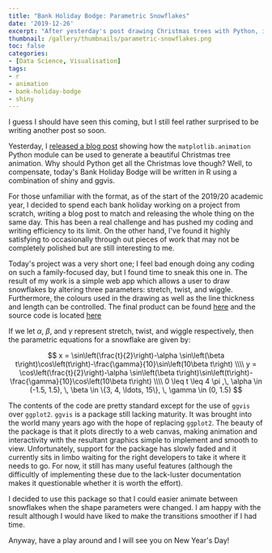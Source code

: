 ```yaml
---
title: "Bank Holiday Bodge: Parametric Snowflakes"
date: '2019-12-26'
excerpt: "After yesterday's post drawing Christmas trees with Python, it's time to give R a chance to shine. In this post, I use the shiny and ggvis packages to build a webapp for generating parametric snowflakes."
thumbnail: /gallery/thumbnails/parametric-snowflakes.png
toc: false
categories:
- [Data Science, Visualisation]
tags:
- r
- animation
- bank-holiday-bodge
- shiny
---
```

I guess I should have seen this coming, but I still feel rather surprised to be writing another post so soon.

Yesterday, I [released a blog post](https://www.ttested.com/coding-up-christmas/) showing how the `matplotlib.animation` Python module can be used to generate a beautiful Christmas tree animation. Why should Python get all the Christmas love though? Well, to compensate, today's Bank Holiday Bodge will be written in R using a combination of shiny and ggvis.

For those unfamiliar with the format, as of the start of the 2019/20 academic year, I decided to spend each bank holiday working on a project from scratch, writing a blog post to match and releasing the whole thing on the same day. This has been a real challenge and has pushed my coding and writing efficiency to its limit. On the other hand, I've found it highly satisfying to occasionally through out pieces of work that may not be completely polished but are still interesting to me.

Today's project was a very short one; I feel bad enough doing any coding on such a family-focused day, but I found time to sneak this one in. The result of my work is a simple web app which allows a user to draw snowflakes by altering three parameters: stretch, twist, and wiggle. Furthermore, the colours used in the drawing as well as the line thickness and length can be controlled. The final product can be found [here](https://timhargreaves.shinyapps.io/ParametricSnowflakes/) and the source code is located [here](https://github.com/THargreaves/parametric-snowflakes)

If we let $\alpha$, $\beta$, and $\gamma$ represent stretch, twist, and wiggle respectively, then the parametric equations for a snowflake are given by:

$$
x  = \sin\left(\frac{t}{2}\right)-\alpha \sin\left(\beta t\right)\cos\left(t\right)-\frac{\gamma}{10}\sin\left(10\beta t\right) \\\\
y  = \cos\left(\frac{t}{2}\right)-\alpha \sin\left(\beta t\right)\sin\left(t\right)-\frac{\gamma}{10}\cos\left(10\beta t\right) \\\\
0 \leq t  \leq 4 \pi ,\, \alpha \in (-1.5, 1.5), \, \beta \in \{3, 4, \ldots, 15\}, \, \gamma \in (0, 1.5)
$$

The contents of the code are pretty standard except for the use of `ggvis` over `ggplot2`. `ggvis` is a package still lacking maturity. It was brought into the world many years ago with the hope of replacing `ggplot2`. The beauty of the package is that it plots directly to a web canvas, making animation and interactivity with the resultant graphics simple to implement and smooth to view. Unfortunately, support for the package has slowly faded and it currently sits in limbo waiting for the right developers to take it where it needs to go. For now, it still has many useful features (although the difficultly of implementing these due to the lack-luster documentation makes it questionable whether it is worth the effort).

I decided to use this package so that I could easier animate between snowflakes when the shape parameters were changed. I am happy with the result although I would have liked to make the transitions smoother if I had time.

Anyway, have a play around and I will see you on New Year's Day!
